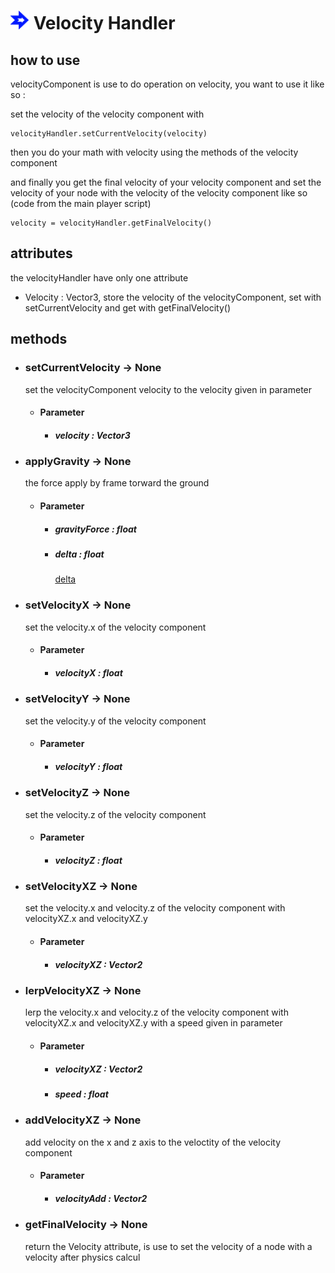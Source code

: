 # <img src="../image/component/velocityComponent.png" width="30"> Velocity Handler

## how to use

velocityComponent is use to do operation on velocity, you want to use it like so : 

set the velocity of the velocity component with 
```gdscript
velocityHandler.setCurrentVelocity(velocity)
```
then you do your math with velocity using the methods of the velocity component

and finally you get the final velocity of your velocity component and set the velocity of your node with the velocity of the velocity component like so (code from the main player script) 
```gdscript
velocity = velocityHandler.getFinalVelocity()
```
## attributes

the velocityHandler have only one attribute

- Velocity : Vector3, store the velocity of the velocityComponent, set with setCurrentVelocity and get with getFinalVelocity()

## methods

- ### setCurrentVelocity -> None
    set the velocityComponent velocity to the velocity given in parameter
    - #### Parameter
        - ##### velocity : Vector3
             

- ### applyGravity -> None
    the force apply by frame torward the ground
    - #### Parameter
        - ##### gravityForce : float
            
        - ##### delta : float
            [delta](https://docs.godotengine.org/en/stable/tutorials/scripting/idle_and_physics_processing.html)

- ### setVelocityX -> None
    set the velocity.x of the velocity component 
    - #### Parameter
        - ##### velocityX : float
            

- ### setVelocityY -> None
    set the velocity.y of the velocity component
    - #### Parameter
        - ##### velocityY : float
             

- ### setVelocityZ -> None
    set the velocity.z of the velocity component 
    - #### Parameter
        - ##### velocityZ : float
            

- ### setVelocityXZ -> None
    set the velocity.x and velocity.z of the velocity component with velocityXZ.x and velocityXZ.y
    - #### Parameter
        - ##### velocityXZ : Vector2
                 

- ### lerpVelocityXZ -> None
    lerp the velocity.x and velocity.z of the velocity component with velocityXZ.x and velocityXZ.y with a speed given in parameter
    - #### Parameter
        - ##### velocityXZ : Vector2
        - ##### speed : float
            
- ### addVelocityXZ -> None
    add velocity on the x and z axis to the veloctity of the velocity component
    - #### Parameter
        - ##### velocityAdd : Vector2

- ### getFinalVelocity -> None
    return the Velocity attribute, is use to set the velocity of a node with a velocity after physics calcul
